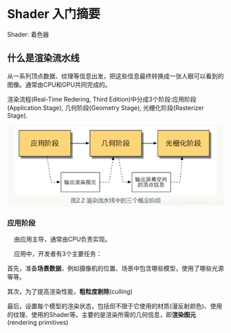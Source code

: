 # Shader 入门摘要

Shader: 着色器







## 什么是渲染流水线

从一系列顶点数据、纹理等信息出发，把这些信息最终转换成一张人眼可以看到的图像。通常由CPU和GPU共同完成的。





渲染流程(Real-Time Redering, Third Edition)中分成3个阶段:应用阶段(Application Stage), 几何阶段(Geometry Stage), 光栅化阶段(Rasterizer Stage).

![](assets/2022-08-08-00-11-38-image.png)



### 应用阶段

    由应用主导，通常由CPU负责实现。

    应用中，开发者有3个主要任务：



首先，准备**场景数据**，例如摄像机的位置、场景中包含哪些模型，使用了哪些光源等等。

其次，为了提高渲染性能，**粗粒度剔除**(culling)

最后，设置每个模型的渲染状态，包括但不限于它使用的材质(漫反射颜色)、使用的纹理、使用的Shader等。主要的是渲染所需的几何信息，即**渲染图元**(rendering primitives)


